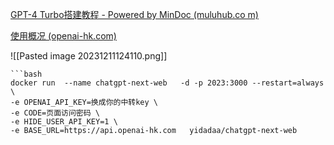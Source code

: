  [GPT-4 Turbo搭建教程 - Powered by MinDoc (muluhub.co  m)](https://doc.muluhub.com/docs/gpt4turbo)


[使用概况 (openai-hk.com)](https://openai-hk.com/m/ai)

![[Pasted image 20231211124110.png]]

```
```bash
docker run  --name chatgpt-next-web   -d -p 2023:3000 --restart=always \
-e OPENAI_API_KEY=换成你的中转key \
-e CODE=页面访问密码 \
-e HIDE_USER_API_KEY=1 \
-e BASE_URL=https://api.openai-hk.com   yidadaa/chatgpt-next-web
```
```



